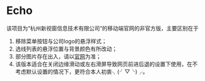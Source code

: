 # Echo
该项目为“杭州新视窗信息技术有限公司”的移动端官网的非官方版，主要区别在于
1. 移除菜单按钮与公司logo的悬浮样式；  
2. 选线列表的悬浮位置与背景颜色有所改动；  
3. 部分图片存在出入，请以[官网](http://wei.new-see.com)为准；  
4. 该版本适合在关闭边缘滑动或左右滑屏导致网页前进后退的设置下使用，在不考虑默认设置的情况下，更符合本人初衷╮(╯▽╰)╭。
